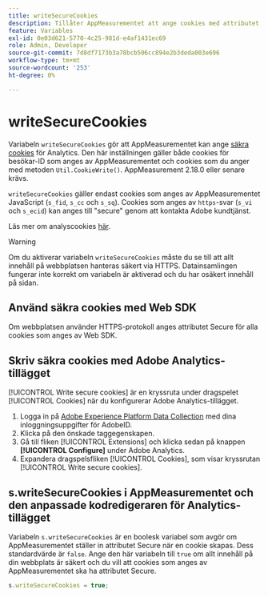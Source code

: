 ```yaml
---
title: writeSecureCookies
description: Tillåter AppMeasurementet att ange cookies med attributet Secure.
feature: Variables
exl-id: 0e03d621-5770-4c25-981d-e4af1431ec69
role: Admin, Developer
source-git-commit: 7d8df7173b3a78bcb506cc894e2b3deda003e696
workflow-type: tm+mt
source-wordcount: '253'
ht-degree: 0%

---
```


# writeSecureCookies

Variabeln `writeSecureCookies` gör att AppMeasurementet kan ange [säkra cookies](https://en.wikipedia.org/wiki/Secure_cookie) för Analytics. Den här inställningen gäller både cookies för besökar-ID som anges av AppMeasurementet och cookies som du anger med metoden `Util.CookieWrite()`. AppMeasurement 2.18.0 eller senare krävs.

`writeSecureCookies` gäller endast cookies som anges av AppMeasurementet JavaScript (`s_fid`, `s_cc` och `s_sq`). Cookies som anges av `https`-svar (`s_vi` och `s_ecid`) kan anges till &quot;secure&quot; genom att kontakta Adobe kundtjänst.

Läs mer om analyscookies [här](https://experienceleague.adobe.com/docs/core-services/interface/administration/ec-cookies/cookies-analytics.html).

>[!WARNING]
>
>Om du aktiverar variabeln `writeSecureCookies` måste du se till att allt innehåll på webbplatsen hanteras säkert via HTTPS. Datainsamlingen fungerar inte korrekt om variabeln är aktiverad och du har osäkert innehåll på sidan.

## Använd säkra cookies med Web SDK

Om webbplatsen använder HTTPS-protokoll anges attributet Secure för alla cookies som anges av Web SDK.

## Skriv säkra cookies med Adobe Analytics-tillägget

[!UICONTROL Write secure cookies] är en kryssruta under dragspelet [!UICONTROL Cookies] när du konfigurerar Adobe Analytics-tillägget.

1. Logga in på [Adobe Experience Platform Data Collection](https://experience.adobe.com/data-collection) med dina inloggningsuppgifter för AdobeID.
2. Klicka på den önskade taggegenskapen.
3. Gå till fliken [!UICONTROL Extensions] och klicka sedan på knappen **[!UICONTROL Configure]** under Adobe Analytics.
4. Expandera dragspelsfliken [!UICONTROL Cookies], som visar kryssrutan [!UICONTROL Write secure cookies].

## s.writeSecureCookies i AppMeasurementet och den anpassade kodredigeraren för Analytics-tillägget

Variabeln `s.writeSecureCookies` är en boolesk variabel som avgör om AppMeasurementet ställer in attributet Secure när en cookie skapas. Dess standardvärde är `false`. Ange den här variabeln till `true` om allt innehåll på din webbplats är säkert och du vill att cookies som anges av AppMeasurementet ska ha attributet Secure.

```js
s.writeSecureCookies = true;
```
